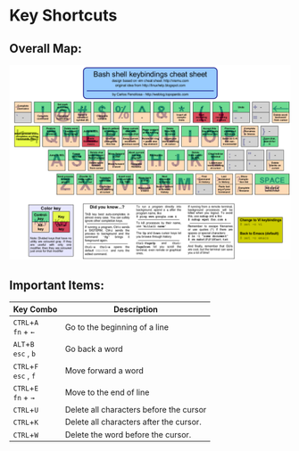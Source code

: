 # Key Shortcuts

## Overall Map: 
<img src="../img/Evp2c.png">

## Important Items: 

| Key Combo | Description | 
|--|--|
 `CTRL`+`A`<br>`fn` + `←` | Go to the beginning of a line	 
 `ALT`+`B`<br>`esc` , `b` | Go back a word	 
 `CTRL`+`F`<br>`esc` , `f` | Move forward a word	 
 `CTRL`+`E`<br>`fn` + `→` | Move to the end of line
 `CTRL`+`U` | Delete all characters before the cursor	 
 `CTRL`+`K` | Delete all characters after the cursor.
 `CTRL`+`W` | Delete the word before the cursor.



